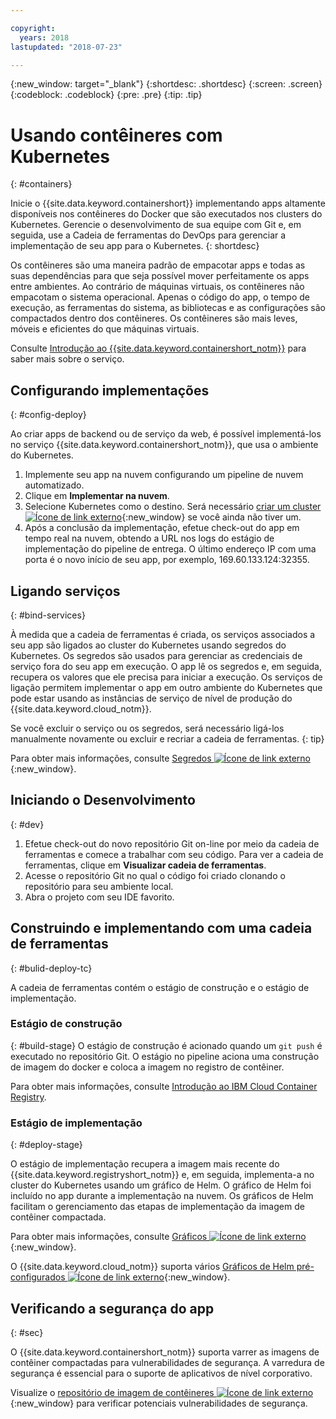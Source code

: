 ```yaml
---

copyright:
  years: 2018
lastupdated: "2018-07-23"

---
```

{:new_window: target="_blank"}
{:shortdesc: .shortdesc}
{:screen: .screen}
{:codeblock: .codeblock}
{:pre: .pre}
{:tip: .tip}

# Usando contêineres com Kubernetes
{: #containers}

Inicie o {{site.data.keyword.containershort}} implementando apps altamente disponíveis nos contêineres do Docker que são executados nos clusters do Kubernetes. Gerencie o desenvolvimento de sua equipe com Git e, em seguida, use a Cadeia de ferramentas do DevOps para gerenciar a implementação de seu app para o Kubernetes.
{: shortdesc}

Os contêineres são uma maneira padrão de empacotar apps e todas as suas dependências para que seja possível mover perfeitamente os apps entre ambientes. Ao contrário de máquinas virtuais, os contêineres não empacotam o sistema operacional. Apenas o código do app, o tempo de execução, as ferramentas do sistema, as bibliotecas e as configurações são compactados dentro dos contêineres. Os contêineres são mais leves, móveis e eficientes do que máquinas virtuais.

Consulte [Introdução ao {{site.data.keyword.containershort_notm}}](/docs/containers/container_index.html#container_index) para saber mais sobre o serviço.

## Configurando implementações
{: #config-deploy}

Ao criar apps de backend ou de serviço da web, é possível implementá-los no serviço {{site.data.keyword.containershort_notm}}, que usa o ambiente do Kubernetes.

1. Implemente seu app na nuvem configurando um pipeline de nuvem automatizado.
2. Clique em **Implementar na nuvem**.
3. Selecione Kubernetes como o destino. Será necessário [criar um cluster ![Ícone de link externo](../../icons/launch-glyph.svg "Ícone de link externo")](https://console.bluemix.net/containers-kubernetes/catalog/cluster/create){:new_window} se você ainda não tiver um.
4. Após a conclusão da implementação, efetue check-out do app em tempo real na nuvem, obtendo a URL nos logs do estágio de implementação do pipeline de entrega. O último endereço IP com uma porta é o novo início de seu app, por exemplo, 169.60.133.124:32355.

## Ligando serviços
{: #bind-services}

À medida que a cadeia de ferramentas é criada, os serviços associados a seu app são ligados ao cluster do Kubernetes usando segredos do Kubernetes. Os segredos são usados para gerenciar as credenciais de serviço fora do seu app em execução. O app lê os segredos e, em seguida, recupera os valores que ele precisa para iniciar a execução. Os serviços de ligação permitem implementar o app em outro ambiente do Kubernetes que pode estar usando as instâncias de serviço de nível de produção do {{site.data.keyword.cloud_notm}}.

Se você excluir o serviço ou os segredos, será necessário ligá-los manualmente novamente ou excluir e recriar a cadeia de ferramentas.
{: tip}

Para obter mais informações, consulte [Segredos ![Ícone de link externo](../../icons/launch-glyph.svg "Ícone de link externo")](https://kubernetes.io/docs/concepts/configuration/secret/){:new_window}.

## Iniciando o Desenvolvimento
{: #dev}

1. Efetue check-out do novo repositório Git on-line por meio da cadeia de ferramentas e comece a trabalhar com seu código. Para ver a cadeia de ferramentas, clique em **Visualizar cadeia de ferramentas**.
2. Acesse o repositório Git no qual o código foi criado clonando o repositório para seu ambiente local.
3. Abra o projeto com seu IDE favorito.

## Construindo e implementando com uma cadeia de ferramentas
{: #bulid-deploy-tc}

A cadeia de ferramentas contém o estágio de construção e o estágio de implementação.

### Estágio de construção
{: #build-stage}
O estágio de construção é acionado quando um `git push` é executado no repositório Git. O estágio no pipeline aciona uma construção de imagem do docker e coloca a imagem no registro de contêiner.

Para obter mais informações, consulte [Introdução ao IBM Cloud Container Registry](/docs/services/Registry/index.html#index).

### Estágio de implementação
{: #deploy-stage}

O estágio de implementação recupera a imagem mais recente do {{site.data.keyword.registryshort_notm}} e, em seguida, implementa-a no cluster do Kubernetes usando um gráfico de Helm. O gráfico de Helm foi incluído no app durante a implementação na nuvem. Os gráficos de Helm facilitam o gerenciamento das etapas de implementação da imagem de contêiner compactada.

Para obter mais informações, consulte [Gráficos ![Ícone de link externo](../../icons/launch-glyph.svg "Ícone de link externo")](https://docs.helm.sh/developing_charts/){:new_window}.

O {{site.data.keyword.cloud_notm}} suporta vários [Gráficos de Helm pré-configurados ![Ícone de link externo](../../icons/launch-glyph.svg "Ícone de link externo")](https://console.bluemix.net/containers-kubernetes/solutions/helm-charts){:new_window}.

## Verificando a segurança do app
{: #sec}

O {{site.data.keyword.containershort_notm}} suporta varrer as imagens de contêiner compactadas para vulnerabilidades de segurança. A varredura de segurança é essencial para o suporte de aplicativos de nível corporativo.

Visualize o [repositório de imagem de contêineres ![Ícone de link externo](../../icons/launch-glyph.svg "Ícone de link externo")](https://console.bluemix.net/containers-kubernetes/registry/private){:new_window} para verificar potenciais vulnerabilidades de segurança.
